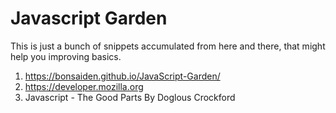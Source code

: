 Javascript Garden
=================

This is just a bunch of snippets accumulated from here and there, that might help you improving basics. 

1.  https://bonsaiden.github.io/JavaScript-Garden/
2.  https://developer.mozilla.org
3.  Javascript - The Good Parts By Doglous Crockford

